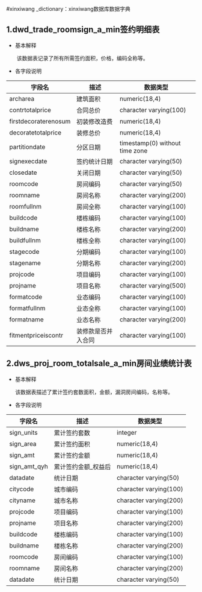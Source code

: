 #xinxiwang _dictionary：xinxiwang数据库数据字典


## 1.dwd_trade_roomsign_a_min签约明细表

- 基本解释

  ​		该数据表记录了所有所需签约面积，价格，编码全称等。

- 各字段说明

| 字段名                | 描述         | 数据类型                 |
| --------------------- | ------------ | ------------           |
| archarea              | 建筑面积      | numeric(18,4)          |
| contrtotalprice       | 合同总价      | character varying(100) |
| firstdecoraterenosum  | 初装修改造费  | numeric(18,4)           |
| decoratetotalprice    | 装修总价      | numeric(18,4)          |
| partitiondate         | 分区日期      | timestamp(0) without time zone |
| signexecdate          | 签约统计日期  | character varying(50)  |
| closedate             | 关闭日期      | character varying(50)  |
| roomcode              | 房间编码      | character varying(50)  |
| roomname              | 房间名称      | character varying(200) |
| roomfullnm            | 房间全称      | character varying(100) |
| buildcode             | 楼栋编码      | character varying(100) |
| buildname             | 楼栋名称      | character varying(200) |
| buildfullnm           | 楼栋全称      | character varying(100) |
| stagecode             | 分期编码      | character varying(100) |
| stagename             | 分期名称      | character varying(200) |
| projcode              | 项目编码      | character varying(100) |
| projname              | 项目名称      | character varying(500) |
| formatcode            | 业态编码      | character varying(100) |
| formatfullnm          | 业态全称      | character varying(100) |
| formatname            | 业态名称      | character varying(200) |
| fitmentpriceiscontr   | 装修款是否并入合同 | character varying(100) |


## 2.dws_proj_room_totalsale_a_min房间业绩统计表

- 基本解释

  ​		该数据表描述了累计签约套数面积，金额，漏洞房间编码，名称等。

- 各字段说明

| 字段名                   | 描述           | 数据类型                 |
| ------------------------ | -------------- | -----------------------|
| sign_units               | 累计签约套数    | integer                |
| sign_area                | 累计签约面积    | numeric(18,4)          |
| sign_amt                 | 累计签约金额    | numeric(18,4)          |
| sign_amt_qyh             | 累计签约金额_权益后  | numeric(18,4)      |
| datadate                 | 统计日期        | character varying(50)  |
| citycode                 | 城市编码        | character varying(100) |
| cityname                 | 城市名称        | character varying(200) |
| projcode                 | 项目编码        | character varying(100) |
| projname                 | 项目名称        | character varying(200) |
| buildcode                | 楼栋编码        | character varying(100) |
| buildname                | 楼栋名称        | character varying(200) |
| roomcode                 | 房间编码        | character varying(100) |
| roomname                 | 房间名称        | character varying(200) |
| datadate                 | 统计日期        | character varying(50)  |


